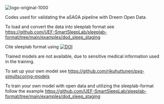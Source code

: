 
![logo-original-1000](https://github.com/matias-olavi/aSAGA/assets/58652644/237a011e-be5f-473f-9e6d-ddd96a24f2c8)

Codes used for validating the aSAGA pipeline with Dreem Open Data.  

To load and convert the data into sleeplab format see https://github.com/UEF-SmartSleepLab/sleeplab-format/tree/main/examples/dod_sleep_staging

Cite sleeplab format using [![DOI](https://zenodo.org/badge/DOI/10.5281/zenodo.7997549.svg)](https://doi.org/10.5281/zenodo.7997549)

Trained models are not available, due to sensitive medical information used in the training.

To set up your own model see https://github.com/rikuhuttunen/psg-simultscoring-models

To train your own model with open data and utilizing the sleeplab-format follow the example https://github.com/UEF-SmartSleepLab/sleeplab-format/tree/main/examples/dod_sleep_staging

